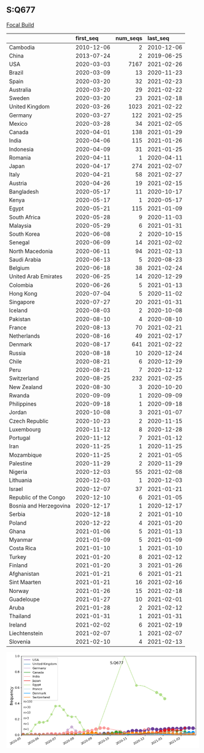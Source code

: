 

## S:Q677
[Focal Build](https://nextstrain.org/groups/neherlab/ncov/S.Q677?c=gt-S_677)

|                        | first_seq   |   num_seqs | last_seq   |
|:-----------------------|:------------|-----------:|:-----------|
| Cambodia               | 2010-12-06  |          2 | 2010-12-06 |
| China                  | 2013-07-24  |          2 | 2019-06-25 |
| USA                    | 2020-03-03  |       7167 | 2021-02-26 |
| Brazil                 | 2020-03-09  |         13 | 2020-11-23 |
| Spain                  | 2020-03-20  |         32 | 2021-02-23 |
| Australia              | 2020-03-20  |         29 | 2021-02-22 |
| Sweden                 | 2020-03-20  |         23 | 2021-02-18 |
| United Kingdom         | 2020-03-26  |       1023 | 2021-02-22 |
| Germany                | 2020-03-27  |        122 | 2021-02-25 |
| Mexico                 | 2020-03-28  |         34 | 2021-02-05 |
| Canada                 | 2020-04-01  |        138 | 2021-01-29 |
| India                  | 2020-04-06  |        115 | 2021-01-26 |
| Indonesia              | 2020-04-09  |         31 | 2021-01-25 |
| Romania                | 2020-04-11  |          1 | 2020-04-11 |
| Japan                  | 2020-04-17  |        274 | 2021-02-07 |
| Italy                  | 2020-04-21  |         58 | 2021-02-27 |
| Austria                | 2020-04-26  |         19 | 2021-02-15 |
| Bangladesh             | 2020-05-17  |         11 | 2020-10-17 |
| Kenya                  | 2020-05-17  |          1 | 2020-05-17 |
| Egypt                  | 2020-05-21  |        115 | 2021-01-09 |
| South Africa           | 2020-05-28  |          9 | 2020-11-03 |
| Malaysia               | 2020-05-29  |          6 | 2021-01-31 |
| South Korea            | 2020-06-08  |          2 | 2020-10-15 |
| Senegal                | 2020-06-09  |         14 | 2021-02-02 |
| North Macedonia        | 2020-06-11  |         94 | 2021-02-13 |
| Saudi Arabia           | 2020-06-13  |          5 | 2020-08-23 |
| Belgium                | 2020-06-18  |         38 | 2021-02-24 |
| United Arab Emirates   | 2020-06-25  |         14 | 2020-12-29 |
| Colombia               | 2020-06-26  |          5 | 2021-01-13 |
| Hong Kong              | 2020-07-04  |          5 | 2020-11-02 |
| Singapore              | 2020-07-27  |         20 | 2021-01-31 |
| Iceland                | 2020-08-03  |          2 | 2020-10-08 |
| Pakistan               | 2020-08-10  |          4 | 2020-08-10 |
| France                 | 2020-08-13  |         70 | 2021-02-21 |
| Netherlands            | 2020-08-16  |         49 | 2021-02-17 |
| Denmark                | 2020-08-17  |        641 | 2021-02-22 |
| Russia                 | 2020-08-18  |         10 | 2020-12-24 |
| Chile                  | 2020-08-21  |          6 | 2020-12-29 |
| Peru                   | 2020-08-21  |          7 | 2020-12-12 |
| Switzerland            | 2020-08-25  |        232 | 2021-02-25 |
| New Zealand            | 2020-08-30  |          3 | 2020-10-20 |
| Rwanda                 | 2020-09-09  |          1 | 2020-09-09 |
| Philippines            | 2020-09-18  |          1 | 2020-09-18 |
| Jordan                 | 2020-10-08  |          3 | 2021-01-07 |
| Czech Republic         | 2020-10-23  |          2 | 2020-11-15 |
| Luxembourg             | 2020-11-12  |          8 | 2020-12-28 |
| Portugal               | 2020-11-12  |          7 | 2021-01-12 |
| Iran                   | 2020-11-25  |          1 | 2020-11-25 |
| Mozambique             | 2020-11-25  |          2 | 2021-01-05 |
| Palestine              | 2020-11-29  |          2 | 2020-11-29 |
| Nigeria                | 2020-12-03  |         55 | 2021-02-08 |
| Lithuania              | 2020-12-03  |          1 | 2020-12-03 |
| Israel                 | 2020-12-07  |         37 | 2021-01-21 |
| Republic of the Congo  | 2020-12-10  |          6 | 2021-01-05 |
| Bosnia and Herzegovina | 2020-12-17  |          1 | 2020-12-17 |
| Serbia                 | 2020-12-18  |          2 | 2021-01-10 |
| Poland                 | 2020-12-22  |          4 | 2021-01-20 |
| Ghana                  | 2021-01-06  |          5 | 2021-01-13 |
| Myanmar                | 2021-01-09  |          5 | 2021-01-09 |
| Costa Rica             | 2021-01-10  |          1 | 2021-01-10 |
| Turkey                 | 2021-01-20  |          8 | 2021-02-12 |
| Finland                | 2021-01-20  |          3 | 2021-01-26 |
| Afghanistan            | 2021-01-21  |          6 | 2021-01-21 |
| Sint Maarten           | 2021-01-21  |         16 | 2021-02-16 |
| Norway                 | 2021-01-26  |         15 | 2021-02-18 |
| Guadeloupe             | 2021-01-27  |         10 | 2021-02-01 |
| Aruba                  | 2021-01-28  |          2 | 2021-02-12 |
| Thailand               | 2021-01-31  |          1 | 2021-01-31 |
| Ireland                | 2021-02-02  |          6 | 2021-02-19 |
| Liechtenstein          | 2021-02-07  |          1 | 2021-02-07 |
| Slovenia               | 2021-02-10  |          4 | 2021-02-13 |

![Overall trends S.Q677](/overall_trends_figures/overall_trends_S.Q677.png)